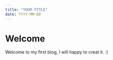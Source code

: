 ```yaml
---
title: "YOUR-TITLE"
date: YYYY-MM-DD
---
```

# Welcome

Welcome to my first blog, I will happy to creat it. :) 
